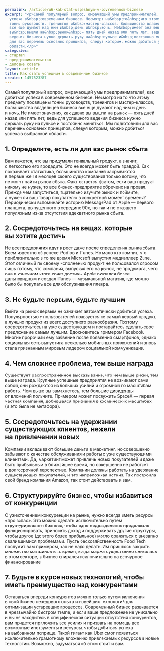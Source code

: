 ```yaml
---
permalink: /article/u6-kak-stat-uspeshnym-v-sovremennom-biznese
excerpt: "<p>Самый популярный вопрос, омрачающий умы предпринимателей, как добиться
  успеха в&nbsp;современном бизнесе. Несмотря на&nbsp;то&nbsp;что этому предмету посвящены
  тонны руководств, тренингов и&nbsp;мастер-классов, большинство владельцев бизнеса
  все еще думают над ним и&nbsp;день и&nbsp;ночь. Не&nbsp;имеет значения, как давно
  вы&nbsp;вышли на&nbsp;рынок&nbsp;— пять дней назад или пять лет, ведь для успешного
  ведения бизнеса нужно держать руку на&nbsp;пульсе и&nbsp;постоянно меняться. Мы&nbsp;подготовили
  для вас перечень основных принципов, следуя которым, можно добиться успеха в&nbsp;выбранной
  области.</p>"
categories:
- стартап
- предпринимательство
- деловые советы
layout: article
title: Как стать успешным в современном бизнесе
created: 1457523287
---
```

<p>Самый популярный вопрос, омрачающий умы предпринимателей, как добиться успеха в&nbsp;современном бизнесе. Несмотря на&nbsp;то&nbsp;что этому предмету посвящены тонны руководств, тренингов и&nbsp;мастер-классов, большинство владельцев бизнеса все еще думают над ним и&nbsp;день и&nbsp;ночь. Не&nbsp;имеет значения, как давно вы&nbsp;вышли на&nbsp;рынок&nbsp;— пять дней назад или пять лет, ведь для успешного ведения бизнеса нужно держать руку на&nbsp;пульсе и&nbsp;постоянно меняться. Мы&nbsp;подготовили для вас перечень основных принципов, следуя которым, можно добиться успеха в&nbsp;выбранной области.</p>
<h2>1. Определите, есть&nbsp;ли для вас рынок сбыта</h2>
<p>Вам кажется, что вы&nbsp;придумали гениальный продукт, а&nbsp;значит, с&nbsp;легкостью его продадите. Это не&nbsp;всегда может быть правдой. Как показывает статистика, большинство компаний закрываются в&nbsp;первые&nbsp;же 18&nbsp;месяцев своего существования только потому, что не&nbsp;могут найти рынок сбыта. Факт остается фактом, если ваш продукт никому не&nbsp;нужен, то&nbsp;все бизнес-предприятие обречено на&nbsp;провал. Прежде чем запуститься, тщательно изучите рынок и&nbsp;поймите, а&nbsp;нужен&nbsp;ли ваш товар покупателю в&nbsp;конкретный момент времени? Периодически вспоминайте историю MessagePad от&nbsp;Apple&nbsp;— первого планшета, выпущенного в&nbsp;середине 90х, но&nbsp;так и&nbsp;не&nbsp;ставшего популярным из-за отсутствия адекватного рынка сбыта.</p>
<h2>2. Сосредоточьтесь на&nbsp;вещах, которые вы&nbsp;хотите достичь</h2>
<p>Не&nbsp;все предприятия идут в&nbsp;рост даже после определения рынка сбыта. Всем известно об&nbsp;успехе iPod’ов и&nbsp;ITunes. Но&nbsp;мало кто помнит, что приблизительно в&nbsp;то&nbsp;же время Microsoft выпустил медиаплеер Zune. Этот отличный по&nbsp;своему исполнению продукт не&nbsp;пользовался спросом лишь потому, что компания, выпуская его на&nbsp;рынок, не&nbsp;продумала, чего она в&nbsp;конечном итоге хочет достичь. Apple оказался более дальновидным и&nbsp;создал ITunes&nbsp;— музыкальный магазин, где можно было&nbsp;бы покупать все для обслуживания плеера.</p>
<h2>3. Не&nbsp;будьте первым, будьте лучшим</h2>
<p>Выйти на&nbsp;рынок первым не&nbsp;означает автоматически добиться успеха. Популярностью у&nbsp;пользователей пользуется не&nbsp;самый первый продукт, а&nbsp;лучших продукт из&nbsp;всего доступного разнообразия. Поэтому сосредоточьтесь на&nbsp;уже существующем и&nbsp;постарайтесь сделать свое предложение самым лучшим. Вдохновитесь примером Facebook. Многие пророчили ему забвение после появления смартфонов, однако социальная сеть выпустила несколько мобильных приложений и&nbsp;вновь стала признанным мировым лидером социальной коммуникации.</p>
<h2>4. Чем сложнее проблема, тем выше награда</h2>
<p>Существует распространенное высказывание, что чем выше риски, тем выше награда. Крупные успешные предприятия не&nbsp;возникают сами собой, они рождаются из&nbsp;больших усилий и&nbsp;огромной по&nbsp;масштабам работы. Чем выше вы&nbsp;замахнетесь, тем большие дивиденды от&nbsp;вложений получите. Примером может послужить SpaceX&nbsp;— первая частная компания, добившаяся признания в&nbsp;космических масштабах (и&nbsp;это была не&nbsp;метафора).</p>
<h2>5. Сосредоточьтесь на&nbsp;удержании существующих клиентов, нежели на&nbsp;привлечении новых</h2>
<p>Компании вкладывают большие деньги в&nbsp;маркетинг, но&nbsp;совершенно забывают о&nbsp;качестве обслуживания и&nbsp;работы с&nbsp;уже существующими клиентами. Да, маркетинг может привлечь новых покупателей и&nbsp;даже быть прибыльным в&nbsp;ближайшее время, но&nbsp;совершенно не&nbsp;работает в&nbsp;долгосрочной перспективе. Компании должны работать на&nbsp;удержание существующих покупателей, и&nbsp;это непреложная истина. Так построила свой бренд компания Amazon, так стоит действовать и&nbsp;вам.</p>
<h2>6. Структурируйте бизнес, чтобы избавиться от&nbsp;конкуренции</h2>
<p>С&nbsp;ужесточением конкуренции на&nbsp;рынке, нужно всегда иметь ресурсы «про запас». Это можно сделать исключительно путем структурирования бизнеса, чтобы одно подразделение продолжало функционировать, приносить доход и&nbsp;поддерживать другие структуры, чтобы другое (до&nbsp;этого более прибыльное) могло сражаться с&nbsp;внезапно свалившимися проблемами. Пусть бесхозяйственность Food Tech послужит вам примером, как не&nbsp;надо делать. Им&nbsp;пришлось закрыть множество магазинов в&nbsp;то&nbsp;время, когда маржа существенно снизилась в&nbsp;этом секторе, а&nbsp;бизнес опирался исключительно на&nbsp;венчурное финансирование.</p>
<h2>7. Будьте в&nbsp;курсе новых технологий, чтобы иметь преимущество над конкурентами</h2>
<p>Оставаться впереди конкурентов можно только путем включения в&nbsp;свой бизнес передового опыта и&nbsp;новейших технологий для оптимизации устаревших процессов. Современный бизнес развивается в&nbsp;чрезвычайно быстром темпе, и&nbsp;если ваше предложение не&nbsp;уникально и&nbsp;вы&nbsp;не&nbsp;находитесь в&nbsp;специфической ситуации отсутствия конкурентов, вам придется приложить все усилия и&nbsp;призвать на&nbsp;помощь все возможные инструменты и&nbsp;ресурсы, чтобы добиться успеха на&nbsp;выбранном поприще. Такой гигант как Uber смог появиться исключительно грамотному вложению привлекаемых ресурсов в&nbsp;новые технологии. Возможно, задуматься об&nbsp;этом стоит и&nbsp;вам.</p>
